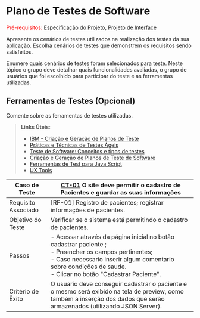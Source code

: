 # Plano de Testes de Software

<span style="color:red">Pré-requisitos: <a href="2-Especificação do Projeto.md"> Especificação do Projeto</a></span>, <a href="3-Projeto de Interface.md"> Projeto de Interface</a>

Apresente os cenários de testes utilizados na realização dos testes da sua aplicação. Escolha cenários de testes que demonstrem os requisitos sendo satisfeitos.

Enumere quais cenários de testes foram selecionados para teste. Neste tópico o grupo deve detalhar quais funcionalidades avaliadas, o grupo de usuários que foi escolhido para participar do teste e as ferramentas utilizadas.
 
## Ferramentas de Testes (Opcional)

Comente sobre as ferramentas de testes utilizadas.
 
> **Links Úteis**:
> - [IBM - Criação e Geração de Planos de Teste](https://www.ibm.com/developerworks/br/local/rational/criacao_geracao_planos_testes_software/index.html)
> - [Práticas e Técnicas de Testes Ágeis](http://assiste.serpro.gov.br/serproagil/Apresenta/slides.pdf)
> -  [Teste de Software: Conceitos e tipos de testes](https://blog.onedaytesting.com.br/teste-de-software/)
> - [Criação e Geração de Planos de Teste de Software](https://www.ibm.com/developerworks/br/local/rational/criacao_geracao_planos_testes_software/index.html)
> - [Ferramentas de Test para Java Script](https://geekflare.com/javascript-unit-testing/)
> - [UX Tools](https://uxdesign.cc/ux-user-research-and-user-testing-tools-2d339d379dc7)

|Caso de Teste        | [CT-01](09-Registro%20de%20Testes%20de%20Software.md) O site deve permitir o cadastro de Pacientes e guardar as suas informações|
|---------------------|--------------------------------------------------------------------|
|	Requisito Associado | [RF-01] Registro de pacientes; registrar informações de pacientes. |
| Objetivo do Teste 	 | Verificar se o sistema está permitindo o cadastro de pacientes. |
| Passos 	            | - Acessar através da página inicial no botão cadastrar paciente ; <br> - Preencher os campos pertinentes; <br> - Caso necessario inserir algum comentario sobre condições de saude. <br> - Clicar no botão "Cadastrar Paciente". |
| Critério de Êxito   | O usuario deve conseguir cadastrar o paciente e o mesmo será exibido na tela de preview, como  também a inserção dos dados que serão armazenados (utilizando JSON Server).|
